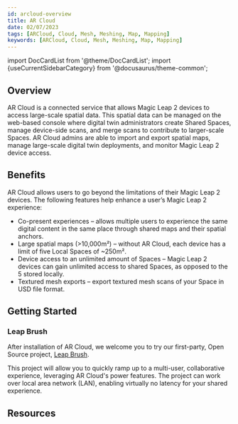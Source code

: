 ```yaml
---
id: arcloud-overview
title: AR Cloud
date: 02/07/2023
tags: [ARCloud, Cloud, Mesh, Meshing, Map, Mapping]
keywords: [ARCloud, Cloud, Mesh, Meshing, Map, Mapping]
---
```

import DocCardList from '@theme/DocCardList';
import {useCurrentSidebarCategory} from '@docusaurus/theme-common';

## Overview

AR Cloud is a connected service that allows Magic Leap 2 devices to access large-scale spatial data. This spatial data can be managed on the web-based console where digital twin administrators create Shared Spaces, manage device-side scans, and merge scans to contribute to larger-scale Spaces. AR Cloud admins are able to import and export spatial maps, manage large-scale digital twin deployments, and monitor Magic Leap 2 device access.

## Benefits

AR Cloud allows users to go beyond the limitations of their Magic Leap 2 devices. The following features help enhance a user’s Magic Leap 2 experience:
- Co-present experiences – allows multiple users to experience the same digital content in the same place through shared maps and their spatial anchors.
- Large spatial maps (>10,000m²) – without AR Cloud, each device has a limit of five Local Spaces of ~250m².
- Device access to an unlimited amount of Spaces – Magic Leap 2 devices can gain unlimited access to shared Spaces, as opposed to the 5 stored locally.
- Textured mesh exports – export textured mesh scans of your Space in USD file format.

## Getting Started

### Leap Brush

After installation of AR Cloud, we welcome you to try our first-party, Open Source project, [Leap Brush](https://github.com/magicleap/LeapBrush).

This project will allow you to quickly ramp up to a multi-user, collaborative experience, leveraging AR Cloud's power features. The project can work over local area network (LAN), enabling virtually no latency for your shared experience.

## Resources

<DocCardList items={useCurrentSidebarCategory().items}/>
